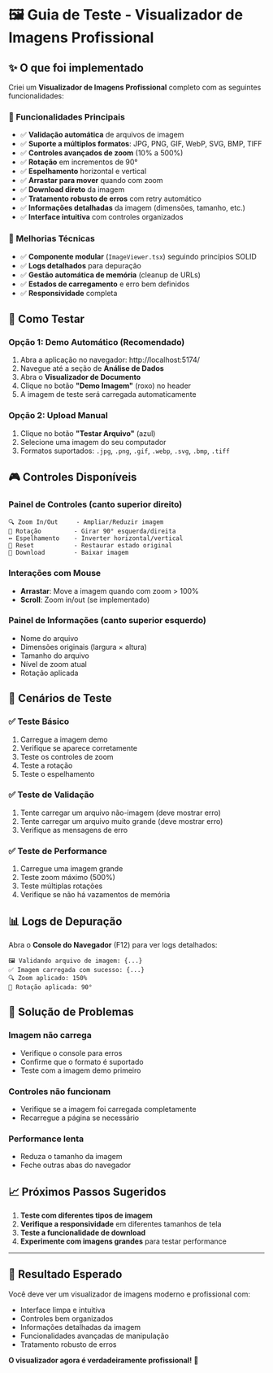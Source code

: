 # 🖼️ Guia de Teste - Visualizador de Imagens Profissional

## ✨ O que foi implementado

Criei um **Visualizador de Imagens Profissional** completo com as seguintes funcionalidades:

### 🎯 Funcionalidades Principais
- ✅ **Validação automática** de arquivos de imagem
- ✅ **Suporte a múltiplos formatos**: JPG, PNG, GIF, WebP, SVG, BMP, TIFF
- ✅ **Controles avançados de zoom** (10% a 500%)
- ✅ **Rotação** em incrementos de 90°
- ✅ **Espelhamento** horizontal e vertical
- ✅ **Arrastar para mover** quando com zoom
- ✅ **Download direto** da imagem
- ✅ **Tratamento robusto de erros** com retry automático
- ✅ **Informações detalhadas** da imagem (dimensões, tamanho, etc.)
- ✅ **Interface intuitiva** com controles organizados

### 🔧 Melhorias Técnicas
- ✅ **Componente modular** (`ImageViewer.tsx`) seguindo princípios SOLID
- ✅ **Logs detalhados** para depuração
- ✅ **Gestão automática de memória** (cleanup de URLs)
- ✅ **Estados de carregamento** e erro bem definidos
- ✅ **Responsividade** completa

## 🚀 Como Testar

### Opção 1: Demo Automático (Recomendado)
1. Abra a aplicação no navegador: http://localhost:5174/
2. Navegue até a seção de **Análise de Dados**
3. Abra o **Visualizador de Documento**
4. Clique no botão **"Demo Imagem"** (roxo) no header
5. A imagem de teste será carregada automaticamente

### Opção 2: Upload Manual
1. Clique no botão **"Testar Arquivo"** (azul)
2. Selecione uma imagem do seu computador
3. Formatos suportados: `.jpg`, `.png`, `.gif`, `.webp`, `.svg`, `.bmp`, `.tiff`

## 🎮 Controles Disponíveis

### Painel de Controles (canto superior direito)
```
🔍 Zoom In/Out     - Ampliar/Reduzir imagem
🔄 Rotação         - Girar 90° esquerda/direita
↔️ Espelhamento    - Inverter horizontal/vertical
🔄 Reset           - Restaurar estado original
💾 Download        - Baixar imagem
```

### Interações com Mouse
- **Arrastar**: Move a imagem quando com zoom > 100%
- **Scroll**: Zoom in/out (se implementado)

### Painel de Informações (canto superior esquerdo)
- Nome do arquivo
- Dimensões originais (largura × altura)
- Tamanho do arquivo
- Nível de zoom atual
- Rotação aplicada

## 🧪 Cenários de Teste

### ✅ Teste Básico
1. Carregue a imagem demo
2. Verifique se aparece corretamente
3. Teste os controles de zoom
4. Teste a rotação
5. Teste o espelhamento

### ✅ Teste de Validação
1. Tente carregar um arquivo não-imagem (deve mostrar erro)
2. Tente carregar um arquivo muito grande (deve mostrar erro)
3. Verifique as mensagens de erro

### ✅ Teste de Performance
1. Carregue uma imagem grande
2. Teste zoom máximo (500%)
3. Teste múltiplas rotações
4. Verifique se não há vazamentos de memória

## 📊 Logs de Depuração

Abra o **Console do Navegador** (F12) para ver logs detalhados:

```
🖼️ Validando arquivo de imagem: {...}
✅ Imagem carregada com sucesso: {...}
🔍 Zoom aplicado: 150%
🔄 Rotação aplicada: 90°
```

## 🐛 Solução de Problemas

### Imagem não carrega
- Verifique o console para erros
- Confirme que o formato é suportado
- Teste com a imagem demo primeiro

### Controles não funcionam
- Verifique se a imagem foi carregada completamente
- Recarregue a página se necessário

### Performance lenta
- Reduza o tamanho da imagem
- Feche outras abas do navegador

## 📈 Próximos Passos Sugeridos

1. **Teste com diferentes tipos de imagem**
2. **Verifique a responsividade** em diferentes tamanhos de tela
3. **Teste a funcionalidade de download**
4. **Experimente com imagens grandes** para testar performance

---

## 🎉 Resultado Esperado

Você deve ver um visualizador de imagens moderno e profissional com:
- Interface limpa e intuitiva
- Controles bem organizados
- Informações detalhadas da imagem
- Funcionalidades avançadas de manipulação
- Tratamento robusto de erros

**O visualizador agora é verdadeiramente profissional!** 🚀
